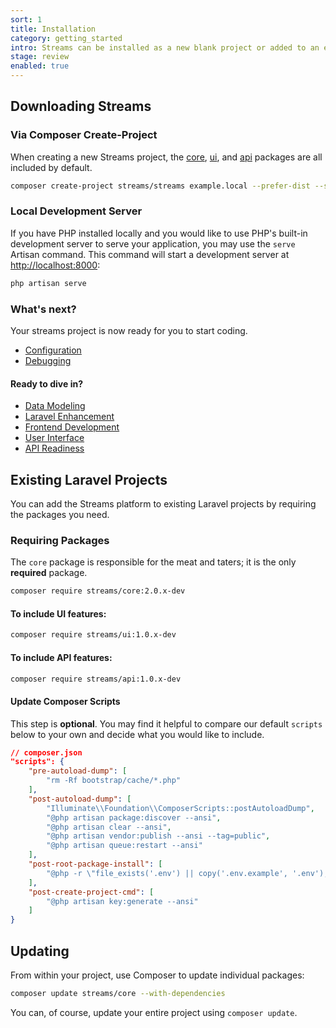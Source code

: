 ```yaml
---
sort: 1
title: Installation
category: getting_started
intro: Streams can be installed as a new blank project or added to an existing Laravel application.
stage: review
enabled: true
---
```


## Downloading Streams

### Via Composer Create-Project

When creating a new Streams project, the [core](/docs/core/introduction), [ui](/docs/ui/introduction), and [api](/docs/api/introduction) packages are all included by default.

```bash
composer create-project streams/streams example.local --prefer-dist --stability=dev
```

### Local Development Server

If you have PHP installed locally and you would like to use PHP's built-in development server to serve your application, you may use the `serve` Artisan command. This command will start a development server at [http://localhost:8000](http://localhost:8000):

```bash
php artisan serve
```

### What's next?

Your streams project is now ready for you to start coding.

- [Configuration](configuration)
- [Debugging](debugging)

#### Ready to dive in?

- [Data Modeling](streams)
- [Laravel Enhancement](core)
- [Frontend Development](frontend)
- [User Interface](ui)
- [API Readiness](api)

## Existing Laravel Projects

You can add the Streams platform to existing Laravel projects by requiring the packages you need.

### Requiring Packages

The `core` package is responsible for the meat and taters; it is the only **required** package.

```bash
composer require streams/core:2.0.x-dev
```

#### To include UI features:

```bash
composer require streams/ui:1.0.x-dev
```

#### To include API features:

```bash
composer require streams/api:1.0.x-dev
```

#### Update Composer Scripts

This step is **optional**. You may find it helpful to compare our default `scripts` below to your own and decide what you would like to include.

```json
// composer.json
"scripts": {
    "pre-autoload-dump": [
        "rm -Rf bootstrap/cache/*.php"
    ],
    "post-autoload-dump": [
        "Illuminate\\Foundation\\ComposerScripts::postAutoloadDump",
        "@php artisan package:discover --ansi",
        "@php artisan clear --ansi",
        "@php artisan vendor:publish --ansi --tag=public",
        "@php artisan queue:restart --ansi"
    ],
    "post-root-package-install": [
        "@php -r \"file_exists('.env') || copy('.env.example', '.env');\""
    ],
    "post-create-project-cmd": [
        "@php artisan key:generate --ansi"
    ]
}
```


## Updating
From within your project, use Composer to update individual packages:

```bash
composer update streams/core --with-dependencies
```

You can, of course, update your entire project using `composer update`.
